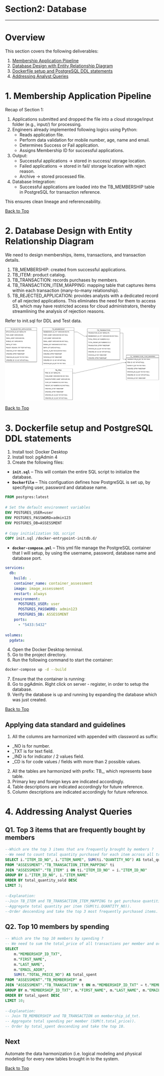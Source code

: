 # Section2: Database
---

# Overview
This section covers the following deliverables:
1. [Membership Application Pipeline](#1-membership-application-pipeline)
2. [Database Design with Entity Relationship Diagram](#2-database-design-with-entity-relationship-diagram)
3. [Dockerfile setup and PostgreSQL DDL statements](#3-dockerfile-setup-and-postgresql-ddl-statements)
4. [Addressing Analyst Queries](#4-addressing-analyst-queries)

# 1. Membership Application Pipeline
Recap of Section 1:
1. Applications submitted and dropped the file into a cloud storage/input folder (e.g., input/) for processing.
2. Engineers already implemented following logics using Python:
	- Reads application file.
	- Perform data validation for mobile number, age, name and email.
	- Determines Success or Fail application.
	- Assigns Membership ID for successful applications.
4. Output:
	- Successful applications → stored in success/ storage location.
	- Failed applications → stored in fail/ storage location with reject reason.
	- Archive -> stored processed file.
5. Database Integration:
	- Successful applications are loaded into the TB_MEMBERSHIP table in PostgreSQL for transaction reference.

This ensures clean lineage and referenceability.

[Back to Top](#overview)

# 2. Database Design with Entity Relationship Diagram

We need to design memberships, items, transactions, and transaction details.
1. TB_MEMBERSHIP: created from successful applications.
2. TB_ITEM: product catalog.
3. TB_TRANSACTION: records purchases by members.
4. TB_TRANSACTION_ITEM_MAPPING: mapping table that captures items within each transaction (many-to-many relationship).
5. TB_REJECTED_APPLICATION: provides analysts with a dedicated record of all rejected applications. This eliminates the need for them to access S3, which may have restricted access for cloud administrators, thereby streamlining the analysis of rejection reasons.

Refer to init.sql for DDL and Test data.


![view here](ERD.png)


[Back to Top](#overview)

# 3. Dockerfile setup and PostgreSQL DDL statements
1. Install tool: Docker Desktop
2. Install tool: pgAdmin 4
3. Create the following files:
- **`init.sql`** – This will contain the entire SQL script to initialize the database.
- **`Dockerfile`** – This configuation defines how PostgreSQL is set up, by specifying user, password and database name.

~~~dockerfile
FROM postgres:latest

# Set the default environment variables
ENV POSTGRES_USER=user
ENV POSTGRES_PASSWORD=admin123
ENV POSTGRES_DB=ASSESSMENT

# Copy initialization SQL script
COPY init.sql /docker-entrypoint-initdb.d/
~~~

- **`docker-compose.yml`** – This yml file manage the PostgreSQL container that I will setup, by using the username, password, database name and database port.

~~~yml
services:
  db:
    build: .
    container_name: container_assessment
    image: image_assessment
    restart: always
    environment:
      POSTGRES_USER: user
      POSTGRES_PASSWORD: admin123
      POSTGRES_DB: ASSESSMENT
    ports:
      - "5433:5432"

volumes:
  pgdata:
~~~

4. Open the Docker Desktop terminal.
5. Go to the project directory.
6. Run the following command to start the container:
```bash
docker-compose up -d --build
```
7. Ensure that the container is running:
8. Go to pgAdmin. Right click on server - register, in order to setup the database.
9. Verify the database is up and running by expanding the database which was just created.

[Back to Top](#overview)

## Applying data standard and guidelines
1. All the columns are harmonized with appended with classword as suffix:
- _NO is for number.
- _TXT is for text field.
- _IND is for indicator / 2 values field.
- _CD is for code values / fields with more than 2 possible values.
			
2. All the tables are harmonized with prefix: TB_, which represents base table.
3. Primary key and foreign keys are indicated accordingly.
4. Table descriptions are indicated accordingly for future reference.
5. Column descriptions are indicated accordingly for future reference.

# 4. Addressing Analyst Queries
## Q1. Top 3 items that are frequently bought by members
~~~~sql
--Which are the top 3 items that are frequently brought by members ?
--We need to count total quantity purchased for each item across all transactions:
SELECT i."ITEM_ID_NO", i."ITEM_NAME", SUM(ti."QUANTITY_NO") AS total_quantity_sold
FROM "ASSESSMENT"."TB_TRANSACTION_ITEM_MAPPING" ti
JOIN "ASSESSMENT"."TB_ITEM" i ON ti."ITEM_ID_NO" = i."ITEM_ID_NO"
GROUP BY i."ITEM_ID_NO", i."ITEM_NAME"
ORDER BY total_quantity_sold DESC
LIMIT 3;

--Explanation:
--Join TB_ITEM and TB_TRANSACTION_ITEM_MAPPING to get purchase quantities.
--Aggregate total quantity per item (SUM(ti.QUANTITY_NO)).
--Order descending and take the top 3 most frequently purchased items.
~~~~

## Q2. Top 10 members by spending
~~~~sql
-- Which are the top 10 members by spending ?
-- We need to sum the total_price of all transactions per member and order by spending descending:
SELECT 
    m."MEMBERSHIP_ID_TXT",
    m."FIRST_NAME",
    m."LAST_NAME",
    m."EMAIL_ADDR",
    SUM(t."TOTAL_PRICE_NO") AS total_spent
FROM "ASSESSMENT"."TB_MEMBERSHIP" m
JOIN "ASSESSMENT"."TB_TRANSACTION" t ON m."MEMBERSHIP_ID_TXT" = t."MEMBERSHIP_ID_TXT"
GROUP BY m."MEMBERSHIP_ID_TXT", m."FIRST_NAME", m."LAST_NAME", m."EMAIL_ADDR"
ORDER BY total_spent DESC
LIMIT 10;

--Explanation:
-- Join TB_MEMBERSHIP and TB_TRANSACTION on membership_id_txt.
-- Aggregate total spending per member (SUM(t.total_price)).
-- Order by total_spent descending and take the top 10.
~~~~

## Next
Automate the data harmonization (i.e. logical modeling and physical modeling) for every new tables brought in to the system.

[Back to Top](#overview)